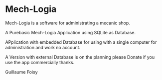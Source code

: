 # Mech-Logia
Mech-Logia is a software for administrating a mecanic shop.

A Purebasic Mech-Logia Application using SQLite as Database.

APplication with embedded Database for using with a single computer for administration and work no account.

A Version with external Database is on the planning please Donate if you use the app commercially thanks.

Guillaume Foisy
